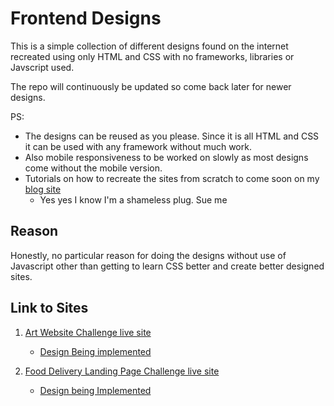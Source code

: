 # Frontend Designs

This is a simple collection of different designs found on the internet recreated using only HTML and CSS with no frameworks, libraries or Javscript used.

The repo will continuously be updated so come back later for newer designs.

PS:
- The designs can be reused as you please. Since it is all HTML and CSS it can be used with any framework without much work.
- Also mobile responsiveness to be worked on slowly as most designs come without the mobile version.
- Tutorials on how to recreate the sites from scratch to come soon on my [blog site](https://wesleyblog.netlify.app/)
  - Yes yes I know I'm a shameless plug. Sue me

## Reason

Honestly, no particular reason for doing the designs without use of Javascript other than getting to learn CSS better and create better designed sites.

## Link to Sites
1. [Art Website Challenge live site](https://frontend-designs-1.netlify.app)
    - [Design Being implemented](https://www.behance.net/gallery/110271195/Art-Agency-Website)
  
2. [Food Delivery Landing Page Challenge live site](https://quirky-jackson-27849b.netlify.app)
    - [Design being Implemented](https://www.behance.net/gallery/107808949/Food-Delivery-Landing-page)